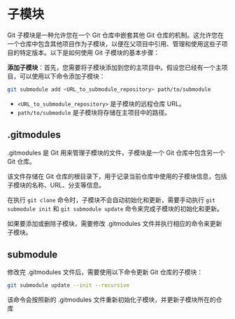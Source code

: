 # 子模块

Git 子模块是一种允许您在一个 Git 仓库中嵌套其他 Git 仓库的机制。这允许您在一个仓库中包含其他项目作为子模块，以便在父项目中引用、管理和使用这些子项目的特定版本。以下是如何使用 Git 子模块的基本步骤：

**添加子模块**：首先，您需要将子模块添加到您的主项目中。假设您已经有一个主项目，可以使用以下命令添加子模块：

```sh
git submodule add <URL_to_submodule_repository> path/to/submodule
```

- `<URL_to_submodule_repository>` 是子模块的远程仓库 URL。
- `path/to/submodule` 是子模块将存储在主项目中的路径。

##  .gitmodules

.gitmodules 是 Git 用来管理子模块的文件，子模块是一个 Git 仓库中包含另一个 Git 仓库。

该文件存储在 Git 仓库的根目录下，用于记录当前仓库中使用的子模块信息，包括子模块的名称、URL、分支等信息。

在执行 `git clone` 命令时，子模块不会自动初始化和更新，需要手动执行 `git submodule init` 和 `git submodule update` 命令来完成子模块的初始化和更新。

如果要添加或删除子模块，需要修改 .gitmodules 文件并执行相应的命令来更新子模块。

## submodule

修改完 .gitmodules 文件后，需要使用以下命令更新 Git 仓库的子模块：

```sh
git submodule update --init --recursive
```

该命令会按照新的 .gitmodules 文件重新初始化子模块，并更新子模块所在的仓库

